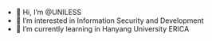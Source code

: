 - 👋 Hi, I’m @UNILESS
- 👀 I’m interested in Information Security and Development
- 🌱 I’m currently learning in Hanyang University ERICA 

<!---
UNILESS/UNILESS is a ✨ special ✨ repository because its `README.md` (this file) appears on your GitHub profile.
You can click the Preview link to take a look at your changes.
--->
